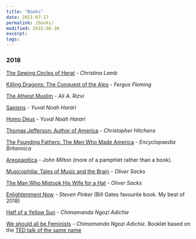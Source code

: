 ```yaml
---
title: "Books"
date: 2011-07-17
permalink: /books/
modified: 2015-08-30
excerpt:
tags:
---
```



### 2018

[The Sewing Circles of Herat](https://www.amazon.co.uk/Sewing-Circles-Herat-Afghan-Years/dp/0007142528)  - *Christina Lamb*

[Killing Dragons: The Conquest of the Alps](https://www.amazon.co.uk/Killing-Dragons-Conquest-Fergus-Fleming/dp/1862074534) - *Fergus Fleming*

[The Atheist Muslim](https://www.amazon.co.uk/Atheist-Muslim-Journey-Religion-Reason-ebook/dp/B01F1YC64M/ref=dp_kinw_strp_1) - *Ali A. Rizvi*

[Sapiens](https://www.amazon.co.uk/Sapiens-Humankind-Yuval-Noah-Harari-ebook/dp/B00K7ED54M/ref=dp_kinw_strp_1) - *Yuval Noah Harari*

[Homo Deus](https://www.amazon.co.uk/Homo-Deus-Brief-History-Tomorrow/dp/1910701874) - *Yuval Noah Harari*

[Thomas Jefferson: Author of America](https://www.amazon.co.uk/Thomas-Jefferson-Author-America-Eminent/dp/0060837063) - *Christopher Hitchens*

[The Founding Fathers: The Men Who Made America](https://www.amazon.co.uk/Founding-Fathers-Essential-Guide-America/dp/0470117923) - *Encyclopaedia Britannica*

[Areopagitica](https://en.wikipedia.org/wiki/Areopagitica) - *John Milton* (more of a pamphlet rather than a book).

[Musicophilia: Tales of Music and the Brain](https://www.amazon.co.uk/Musicophilia-Tales-Music-Oliver-Sacks/dp/0330523597) - *Oliver Sacks*

[The Man Who Mistook His Wife for a Hat](https://www.amazon.co.uk/Man-Mistook-Wife-Picador-Classic/dp/0330523627) - *Oliver Sacks*

[Enlightenment Now](https://www.amazon.co.uk/Enlightenment-Now-Science-Humanism-Progress/dp/0525427570) - *Steven Pinker* (Bill Gates favourite book. My best of 2018)

[Half of a Yellow Sun](https://www.amazon.co.uk/Half-Yellow-Chimamanda-Ngozi-Adichie/dp/0007200285/ref=sr_1_1?s=books&ie=UTF8&qid=1523030568&sr=1-1&keywords=half+of+a+yellow+sun) - *Chimamanda Ngozi Adichie*

[We should all be Feminists](https://www.amazon.co.uk/We-Should-All-Be-Feminists/dp/0008115273) - *Chimamanda Ngozi Adichie*. Booklet based on the [TED talk of the same name](https://www.ted.com/talks/chimamanda_ngozi_adichie_we_should_all_be_feminists)
